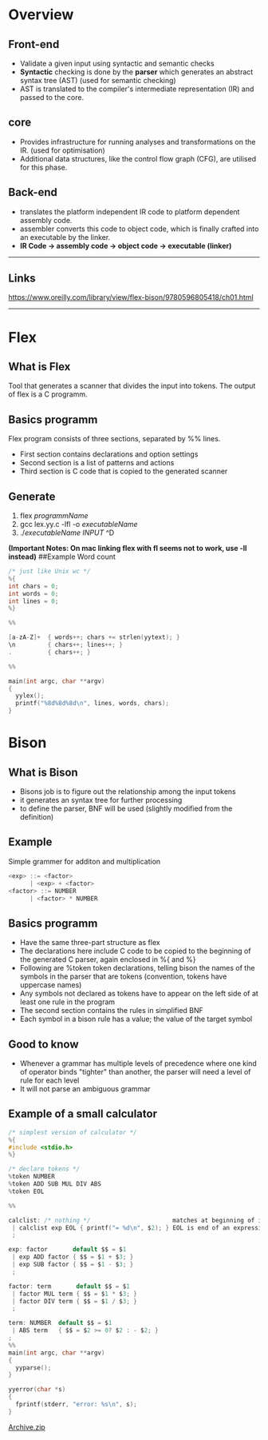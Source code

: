 # Overview

## Front-end
- Validate a given input using syntactic and semantic checks
- **Syntactic** checking is done by the **parser** which generates an abstract syntax tree (AST) (used for semantic checking)
- AST is translated to the compiler's intermediate representation (IR) and passed to the core.

## core 
- Provides infrastructure for running analyses and transformations on the IR. (used for optimisation)
- Additional data structures, like the control flow graph (CFG), are utilised for this phase.

## Back-end 
- translates the platform independent IR code to platform dependent assembly code.
- assembler converts this code to object code, which is finally crafted into an executable by the linker.
- **IR Code -> assembly code -> object code -> executable (linker)**

---

## Links
https://www.oreilly.com/library/view/flex-bison/9780596805418/ch01.html

---

# Flex

## What is Flex
Tool that generates a scanner that divides the input into tokens. The output of flex is a C programm.

## Basics programm
Flex program consists of three sections, separated by %% lines. 
- First section contains declarations and option settings
- Second section is a list of patterns and actions
- Third section is C code that is copied to the generated scanner

## Generate
1. flex _programmName_
2. gcc lex.yy.c -lfl -o _executableName_
3. ./_executableName_ _INPUT_ ^D

**(Important Notes: On mac linking flex with fl seems not to work, use -ll instead)**
##Example Word count

```c
/* just like Unix wc */
%{
int chars = 0;
int words = 0;
int lines = 0;
%}

%%

[a-zA-Z]+  { words++; chars += strlen(yytext); }
\n         { chars++; lines++; }
.          { chars++; }

%%

main(int argc, char **argv)
{
  yylex();
  printf("%8d%8d%8d\n", lines, words, chars);
}
```



# Bison

## What is Bison
- Bisons job is to figure out the relationship among the input tokens
- it generates an syntax tree for further processing
- to define the parser, BNF will be used (slightly modified from the definition)

## Example
Simple grammer for additon and multiplication

```c
<exp> ::= <factor> 
      | <exp> + <factor>
<factor> ::= NUMBER
      | <factor> * NUMBER
```

## Basics programm
- Have the same three-part structure as flex
- The declarations here include C code to be copied to the beginning of the generated C parser, again enclosed in %{ and %}
- Following are %token token declarations, telling bison the names of the symbols in the parser that are tokens  (convention, tokens have uppercase names)
- Any symbols not declared as tokens have to appear on the left side of at least one rule in the program
- The second section contains the rules in simplified BNF
- Each symbol in a bison rule has a value; the value of the target symbol

## Good to know
- Whenever a grammar has multiple levels of precedence where one kind of operator binds "tighter" than another, the parser will need a level of rule for each level
- It will not parse an ambiguous grammar


## Example of a small calculator

```c
/* simplest version of calculator */
%{
#include <stdio.h>
%}

/* declare tokens */
%token NUMBER
%token ADD SUB MUL DIV ABS
%token EOL

%%

calclist: /* nothing */                       matches at beginning of input
 | calclist exp EOL { printf("= %d\n", $2); } EOL is end of an expression
 ;

exp: factor       default $$ = $1 
 | exp ADD factor { $$ = $1 + $3; }
 | exp SUB factor { $$ = $1 - $3; }
 ;

factor: term       default $$ = $1 
 | factor MUL term { $$ = $1 * $3; }
 | factor DIV term { $$ = $1 / $3; }
 ;

term: NUMBER  default $$ = $1 
 | ABS term   { $$ = $2 >= 0? $2 : - $2; }
;
%%
main(int argc, char **argv)
{
  yyparse();
}

yyerror(char *s)
{
  fprintf(stderr, "error: %s\n", s);
}
```

[Archive.zip](resources/5C32B1D8B65716E9F7727DC7178846F7.zip)

